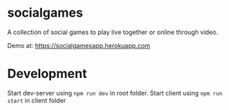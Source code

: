 # socialgames
A collection of social games to play live together or online through video.

Demo at: https://socialgamesapp.herokuapp.com

# Development
Start dev-server using `npm run dev` in root folder. Start client using `npm run start` in client folder
